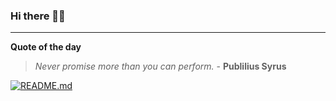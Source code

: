 ### Hi there 👋🏻


---

**Quote of the day**

> *Never promise more than you can perform.* - **Publilius Syrus** 

[![README.md](https://github.com/marcolovazzano/marcolovazzano/actions/workflows/readme.yml/badge.svg?branch=main)](https://github.com/marcolovazzano/marcolovazzano/actions/workflows/readme.yml)
